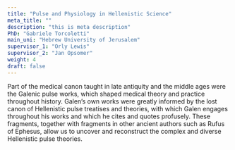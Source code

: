 ```yaml
---
title: "Pulse and Physiology in Hellenistic Science"
meta_title: ""
description: "this is meta description"
PhD: "Gabriele Torcoletti"
main_uni: "Hebrew University of Jerusalem"
supervisor_1: "Orly Lewis"
supervisor_2: "Jan Opsomer"
weight: 4
draft: false
---
```


Part of the medical canon taught in late antiquity and the middle ages were the Galenic pulse works, which shaped medical theory and practice throughout history. Galen’s own works were greatly
informed by the lost canon of Hellenistic pulse treatises and theories, with which Galen engages
throughout his works and which he cites and quotes profusely. These fragments, together with fragments
in other ancient authors such as Rufus of Ephesus, allow us to uncover and reconstruct the complex and
diverse Hellenistic pulse theories. 